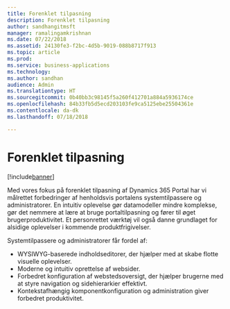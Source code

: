 ```yaml
---
title: Forenklet tilpasning
description: Forenklet tilpasning
author: sandhangitmsft
manager: ramalingamkrishnan
ms.date: 07/22/2018
ms.assetid: 24130fe3-f2bc-4d5b-9019-088b8717f913
ms.topic: article
ms.prod: 
ms.service: business-applications
ms.technology: 
ms.author: sandhan
audience: Admin
ms.translationtype: HT
ms.sourcegitcommit: 0b40bb3c98145f5a260f412701a884a5936174ce
ms.openlocfilehash: 84b33fb5d5ecd203103fe9ca5125ebe25504361e
ms.contentlocale: da-dk
ms.lasthandoff: 07/18/2018

---
```

#  <a name="simplified-customization"></a>Forenklet tilpasning

[!include[banner](../../../includes/banner.md)]


Med vores fokus på forenklet tilpasning af Dynamics 365 Portal har vi målrettet forbedringer af henholdsvis portalens systemtilpassere og administratorer. En intuitiv oplevelse gør datamodeller mindre komplekse, gør det nemmere at lære at bruge portaltilpasning og fører til øget brugerproduktivitet. Et personrettet værktøj vil også danne grundlaget for alsidige oplevelser i kommende produktfrigivelser.

Systemtilpassere og administratorer får fordel af:

- WYSIWYG-baserede indholdseditorer, der hjælper med at skabe flotte visuelle oplevelser.  
- Moderne og intuitiv oprettelse af websider.
- Forbedret konfiguration af webstedsoversigt, der hjælper brugerne med at styre navigation og sidehierarkier effektivt.    
- Kontekstafhængig komponentkonfiguration og administration giver forbedret produktivitet.

<!--
### Who uses this feature
This feature is intended for users who customize and manage portals.
## Status
### Development status
In development
#### Target timeframe
October 2018 or later
### Availability
Cloud
### Regional availability
Global
-->


